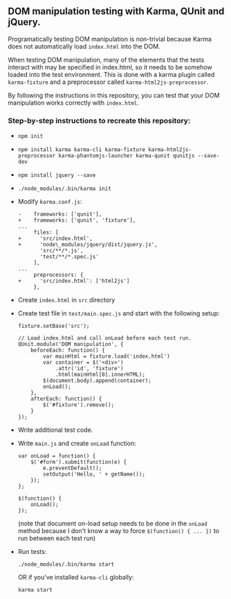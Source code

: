 ## DOM manipulation testing with Karma, QUnit and jQuery.

Programatically testing DOM manipulation is non-trivial because Karma does not automatically load `index.html` into the DOM.

When testing DOM manipulation, many of the elements that the tests interact with may be specified in index.html, so it needs to be somehow loaded into the test environment.  This is done with a karma plugin called `karma-fixture` and a preprocessor called `karma-html2js-preprocessor`.

By following the instructions in this repository, you can test that your DOM manipulation works correctly with `index.html`.

### Step-by-step instructions to recreate this repository:

- `npm init`
- `npm install karma karma-cli karma-fixture karma-html2js-preprocessor karma-phantomjs-launcher karma-qunit qunitjs --save-dev`
- `npm install jquery --save`
- `./node_modules/.bin/karma init`
- Modify `karma.conf.js`:

    ```
    -    frameworks: ['qunit'],
    +    frameworks: ['qunit', 'fixture'],
    ...
         files: [
    +      'src/index.html',
    +      'node\_modules/jquery/dist/jquery.js',
           'src/**/*.js',
           'test/**/*.spec.js'
         ],
    ...
         preprocessors: {
    +      'src/index.html': ['html2js']
         },
    ```

- Create `index.html` in `src` directory
- Create test file in `test/main.spec.js` and start with the following setup:
    ```
    fixture.setBase('src');

    // Load index.html and call onLoad before each test run.
    QUnit.module('DOM manipulation', {
        beforeEach: function() {
            var mainHtml = fixture.load('index.html')
            var container = $('<div>')
                .attr('id', 'fixture')
                .html(mainHtml[0].innerHTML);
            $(document.body).append(container);
            onLoad();
        },
        afterEach: function() {
            $('#fixture').remove();
        }
    });
    ```
- Write additional test code.
- Write `main.js` and create `onLoad` function:
    ```
    var onLoad = function() {
        $('#form').submit(function(e) {
            e.preventDefault();
            setOutput('Hello, ' + getName());
        });
    };

    $(function() {
        onLoad();
    });
    ```
    (note that document on-load setup needs to be done in the `onLoad` method because I don't know a way to force `$(function() { ... })` to run between each test run)

- Run tests:
    ```
    ./node_modules/.bin/karma start
    ```
    OR if you've installed `karma-cli` globally:
    ```
    karma start
    ```

